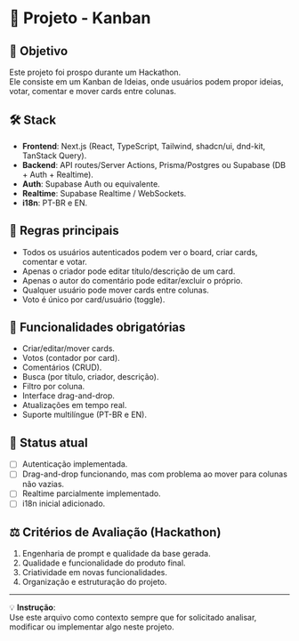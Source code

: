 # 📌 Projeto - Kanban

## 🎯 Objetivo
Este projeto foi prospo durante um Hackathon.  
Ele consiste em um Kanban de Ideias, onde usuários podem propor ideias, votar, comentar e mover cards entre colunas.

## 🛠️ Stack
- **Frontend**: Next.js (React, TypeScript, Tailwind, shadcn/ui, dnd-kit, TanStack Query).
- **Backend**: API routes/Server Actions, Prisma/Postgres ou Supabase (DB + Auth + Realtime).
- **Auth**: Supabase Auth ou equivalente.
- **Realtime**: Supabase Realtime / WebSockets.
- **i18n**: PT-BR e EN.

## 📑 Regras principais
- Todos os usuários autenticados podem ver o board, criar cards, comentar e votar.
- Apenas o criador pode editar título/descrição de um card.
- Apenas o autor do comentário pode editar/excluir o próprio.
- Qualquer usuário pode mover cards entre colunas.
- Voto é único por card/usuário (toggle).

## 🔄 Funcionalidades obrigatórias
- Criar/editar/mover cards.
- Votos (contador por card).
- Comentários (CRUD).
- Busca (por título, criador, descrição).
- Filtro por coluna.
- Interface drag-and-drop.
- Atualizações em tempo real.
- Suporte multilíngue (PT-BR e EN).

## 🚀 Status atual
- [ ] Autenticação implementada.
- [ ] Drag-and-drop funcionando, mas com problema ao mover para colunas não vazias.
- [ ] Realtime parcialmente implementado.
- [ ] i18n inicial adicionado.

## ⚖️ Critérios de Avaliação (Hackathon)
1. Engenharia de prompt e qualidade da base gerada.
2. Qualidade e funcionalidade do produto final.
3. Criatividade em novas funcionalidades.
4. Organização e estruturação do projeto.

---
💡 **Instrução**:  
Use este arquivo como contexto sempre que for solicitado analisar, modificar ou implementar algo neste projeto.
